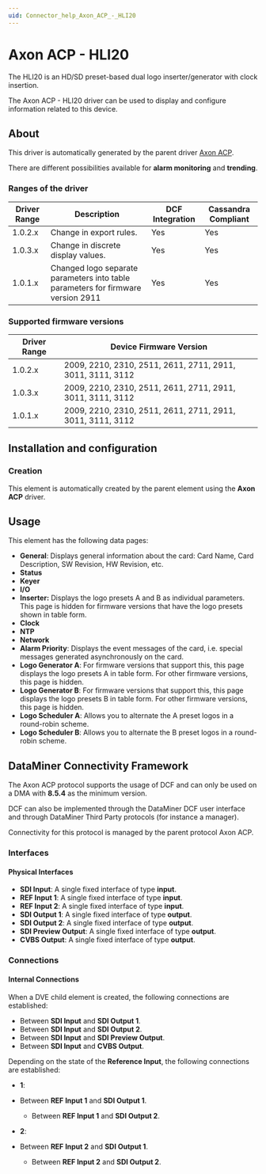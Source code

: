 ```yaml
---
uid: Connector_help_Axon_ACP_-_HLI20
---
```


# Axon ACP - HLI20

The HLI20 is an HD/SD preset-based dual logo inserter/generator with clock insertion.

The Axon ACP - HLI20 driver can be used to display and configure information related to this device.

## About

This driver is automatically generated by the parent driver [Axon ACP](xref:Connector_help_Axon_ACP).

There are different possibilities available for **alarm monitoring** and **trending**.

### Ranges of the driver

| **Driver Range** | **Description**                                                                  | **DCF Integration** | **Cassandra Compliant** |
|------------------|----------------------------------------------------------------------------------|---------------------|-------------------------|
| 1.0.2.x          | Change in export rules.                                                          | Yes                 | Yes                     |
| 1.0.3.x          | Change in discrete display values.                                               | Yes                 | Yes                     |
| 1.0.1.x          | Changed logo separate parameters into table parameters for firmware version 2911 | Yes                 | Yes                     |

### Supported firmware versions

| **Driver Range** | **Device Firmware Version**                                |
|------------------|------------------------------------------------------------|
| 1.0.2.x          | 2009, 2210, 2310, 2511, 2611, 2711, 2911, 3011, 3111, 3112 |
| 1.0.3.x          | 2009, 2210, 2310, 2511, 2611, 2711, 2911, 3011, 3111, 3112 |
| 1.0.1.x          | 2009, 2210, 2310, 2511, 2611, 2711, 2911, 3011, 3111, 3112 |

## Installation and configuration

### Creation

This element is automatically created by the parent element using the **Axon ACP** driver.

## Usage

This element has the following data pages:

- **General**: Displays general information about the card: Card Name, Card Description, SW Revision, HW Revision, etc.
- **Status**
- **Keyer**
- **I/O**
- **Inserter:** Displays the logo presets A and B as individual parameters. This page is hidden for firmware versions that have the logo presets shown in table form.
- **Clock**
- **NTP**
- **Network**
- **Alarm Priority**: Displays the event messages of the card, i.e. special messages generated asynchronously on the card.
- **Logo Generator A**: For firmware versions that support this, this page displays the logo presets A in table form. For other firmware versions, this page is hidden.
- **Logo Generator B**: For firmware versions that support this, this page displays the logo presets B in table form. For other firmware versions, this page is hidden.
- **Logo Scheduler A**: Allows you to alternate the A preset logos in a round-robin scheme.
- **Logo Scheduler B**: Allows you to alternate the B preset logos in a round-robin scheme.

## DataMiner Connectivity Framework

The Axon ACP protocol supports the usage of DCF and can only be used on a DMA with **8.5.4** as the minimum version.

DCF can also be implemented through the DataMiner DCF user interface and through DataMiner Third Party protocols (for instance a manager).

Connectivity for this protocol is managed by the parent protocol Axon ACP.

### Interfaces

#### Physical Interfaces

- **SDI Input**: A single fixed interface of type **input**.
- **REF Input 1**: A single fixed interface of type **input**.
- **REF Input 2**: A single fixed interface of type **input**.
- **SDI Output 1**: A single fixed interface of type **output**.
- **SDI Output 2**: A single fixed interface of type **output**.
- **SDI Preview Output**: A single fixed interface of type **output**.
- **CVBS Output**: A single fixed interface of type **output**.

### Connections

#### Internal Connections

When a DVE child element is created, the following connections are established:

- Between **SDI Input** and **SDI Output 1**.
- Between **SDI Input** and **SDI Output 2**.
- Between **SDI Input** and **SDI Preview Output**.
- Between **SDI Input** and **CVBS Output**.

Depending on the state of the **Reference Input**, the following connections are established:

- **1**:

- Between **REF Input 1** and **SDI Output 1**.
  - Between **REF Input 1** and **SDI Output 2**.

- **2**:

- Between **REF Input 2** and **SDI Output 1**.
  - Between **REF Input 2** and **SDI Output 2**.
